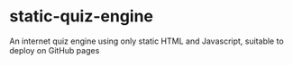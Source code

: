 # static-quiz-engine
An internet quiz engine using only static HTML and Javascript, suitable to deploy on GitHub pages
